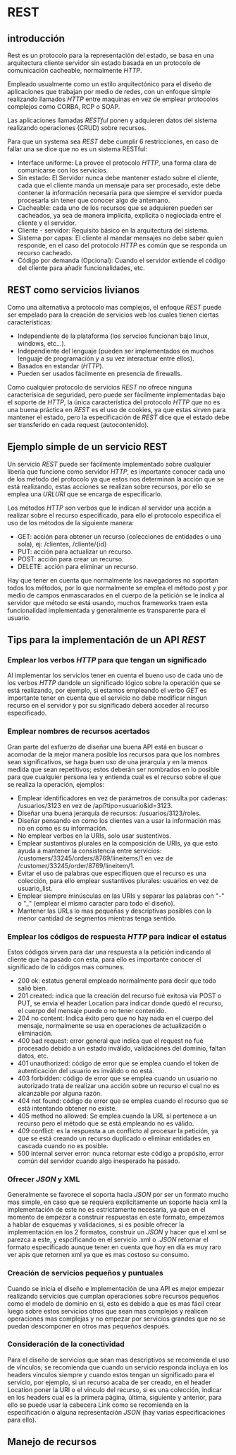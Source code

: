 REST
====

introducción
------------

Rest es un protocolo para la representación del estado, se basa en una arquitectura cliente servidor sin estado basada
en un protocolo de comunicación cacheable, normalmente *HTTP*.

Empleado usualmente como un estilo arquitectónico para el diseño de aplicaciones que trabajan por medio de redes, con un
enfoque simple realizando llamados *HTTP* entre maquinas en vez de emplear protocolos complejos como CORBA, RCP o SOAP.

Las aplicaciones llamadas *RESTful* ponen y adquieren datos del sistema realizando operaciones (CRUD) sobre recursos.

Para que un systema sea *REST* debe cumplir 6 restricciones, en caso de fallar una se dice que no es un sistema RESTful:

* Interface uniforme: La provee el protocolo *HTTP*, una forma clara de comunicarse con los servicios.
* Sin estado: El Servidor nunca debe mantener estado sobre el cliente, cada que el cliente manda un mensaje para ser
procesado, este debe contener la información necesaria para que siempre el servidor pueda procesarla sin tener que conocer
algo de antemano.
* Cacheable: cada uno de los recursos que se adquieren pueden ser cacheados, ya sea de manera implícita, explícita o 
negiociada entre el cliente y el servidor.
* Cliente - servidor: Requisito básico en la arquitectura del sistema.
* Sistema por capas: El cliente al mandar mensajes no debe saber quien responde, en el caso del protocolo *HTTP*
es común que se responda un recurso cacheado.
* Código por demanda (Opcional): Cuando el servidor extiende el código del cliente para añadir funcionalidades, etc.

REST como servicios livianos
----------------------------

Como una alternativa a protocolo mas complejos, el enfoque *REST* puede ser empelado para la creación de servicios web
los cuales tienen ciertas características:

* Independiente de la plataforma (los servcios funcionan bajo linux, windows, etc...).
* Independiente del lenguaje (pueden ser implementados en muchos lenguaje de programación y a su vez interactuar entre ellos).
* Basados en estandar (*HTTP*).
* Pueden ser usados fácilmente en presencia de firewalls.

Como cualquier protocolo de servicios *REST* no ofrece ninguna caracterísica de seguridad, pero puede ser fácilmente
implementadas bajo el soporte de *HTTP*, la única característica del protocolo *HTTP* que no es una buena práctica en 
*REST* es el uso de cookies, ya que estas sirven para mantener el estado, pero la especificación de *REST* dice que el 
estado debe ser transferido en cada request (autocontenido).

Ejemplo simple de un servicio REST
----------------------------------

Un servicio *REST* puede ser fácilmente implementado sobre cualquier libería que funcione como servidor *HTTP*, es
importante conocer cada uno de los método del protocolo ya que estos nos determinan la acción que se está realizando, estas
acciones se realizan sobre recursos, por ello se emplea una *URLURI* que se encarga de especificarlo.

Los métodos *HTTP* son verbos que le indican al servidor una acción a realizar sobre el recurso especificado, para ello
el protocolo especifica el uso de los métodos de la siguiente manera:

* GET: acción para obtener un recurso (colecciones de entidades o una sola), ej: /clientes, /cliente/{id}
* PUT: acción para actualizar un recurso.
* POST: acción para crear un recurso.
* DELETE: acción para eliminar un recurso.

Hay que tener en cuenta que normalmente los navegadores no soportan todos los métodos, por lo que normalmente se emplea 
el método post y por medio de campos enmascarados en el cuerpo de la petición se le indica al servidor que método se está
usando, muchos frameworks traen esta funcionalidad implementada y generalmente es transparente para el usuario.

Tips para la implementación de un API *REST*
--------------------------------------------

### Emplear los verbos *HTTP* para que tengan un significado

Al implementar los servicios tener en cuenta el bueno uso de cada uno de los verbos *HTTP* dandole un significado lógico
sobre la operación que se está realizando, por ejemplo, si estamos empleando el verbo *GET* es importante tener en cuenta
que el servicio no debe modificar ningun recurso en el servidor y por su significado deberá acceder al recurso especificado.

### Emplear nombres de recursos acertados

Gran parte del esfuerzo de diseñar una buena API está en buscar o acomodar de la mejor manera posible los recursos para
que los nombres sean significativos, se haga buen uso de una jerarquía y en la menos medida que sean repetitivos; estos
deberán ser nombrados en lo posible para que cualquier persona lea y entienda cual es el recurso sobre el que se realiza
la operación, ejemplos:

* Emplear identificadores en vez de parámetros de consulta por cadenas: /usuarios/3123 en vez de /api?tipo=usuario&id=3123.
* Diseñar una buena jerarquía de recursos: /usuarios/3123/roles.
* Diseñar pensando en como los clientes van a usar la información mas no en como es su información.
* No emplear verbos en la URIs, solo usar sustentivos.
* Emplear sustantivos plurales en la composición de URIs, ya que esto ayuda a mantener la consistencia entre servicios: 
/customers/33245/orders/8769/lineitems/1 en vez de /customer/33245/order/8769/lineitem/1.
* Evitar el uso de palabras que especifiquen que el recurso es una colección, para ello emplear sustantivos plurales:
usuarios en vez de usuario_list.
* Emplear siempre minúsculas en las URIs y separar las palabras con "-" o "_" (emplear el mismo caracter para todo el diseño).
* Mantener las URLs lo mas pequeñas y descriptivas posibles con la menor cantidad de segmentos mientras tenga sentido.

### Emplear los códigos de respuesta *HTTP* para indicar el estatus

Estos códigos sirven para dar una respuesta a la petición indicando al cliente que ha pasado con esta, para ello es importante conocer el significado de lo códigos mas comunes.

* 200 ok: estatus general empleado normalmente para decir que todo salió bien.
* 201 created: indica que la creación del recurso fué exitosa via POST o PUT, se envia el header Location para indicar donde quedó el recurso, el cuerpo del mensaje puede o no tener contenido.
* 204 no content: Indica éxito pero que no hay nada en el cuerpo del mensaje, normalmente se usa en operaciones de actualización o eliminación.
* 400 bad request: error general que indica que el request no fué procesado debido a un estado inválido, validaciónes del dominio, faltan datos, etc.
* 401 unauthorized: código de error que se emplea cuando el token de autenticación del usuario es inválido o no está.
* 403 forbidden: código de error que se emplea cuando un usuario no autorizado trata de realizar una acción sobre un recurso el cual no es alcanzable por alguna razón.
* 404 not found: código de error que se emplea cuando el recurso que se está intentando obtener no existe.
* 405 method no allowed: Se emplea cuando la URL si pertenece a un recurso pero el método que se está empleando no es válido.
* 409 conflict: es la respuesta a un conflicto al procesar la petición, ya que se está creando un recurso duplicado o eliminar entidades en cascada cuando no es posible.
* 500 internal server error: nunca retornar este código a propósito, error común del servidor cuando algo inesperado ha pasado.

### Ofrecer *JSON* y XML

Generalmente se favorece el soporta hacia *JSON* por ser un formato mucho mas simple, en caso que se requiera explicitamente un soporte hacia xml la implementación de este no es estrictamente necesaria, ya que en el momento de empezar a construir respuestas en este formato, empezamos a hablar de esquemas y validaciones, si es posible ofrecer la implementación en los 2 formatos, construir un *JSON* y hacer que el xml se parezca a este, y espcificando en el servicio .xml o .*JSON* retornar el formato especificado aunque tener en cuenta que hoy en día es muy raro ver apis que retornen xml ya que es mas costoso su consumo.

### Creación de servicios pequeños y puntuales

Cuando se inicia el diseño e implementación de una API es mejor empezar realizando servicios que cumplan operaciones sobre recursos pequeños como el modelo de dominio en si, esto es debido a que es mas fácil crear luego sobre estos servicios otros que sean mas complejos y realicen operaciones mas complejas y no empezar por servicios grandes que no se puedan descomponer en otros mas pequeños después.

### Consideración de la conectividad

Para el diseño de servicios que sean mas descriptivos se recomienda el uso de vínculos; se recomienda que cuando un servicio responda incluya en los headers vinculos siempre y cuando estos tengan un significado para el servicio, por ejemplo, si un recurso acaba de ser creado, en el header Location poner la URI o el vinculo del recurso, si es una colección, indicar en los headers cual es la primera página, última, siguiente y anterior, para ello se puede usar la cabecera Link como se recomienda en la especificación o alguna representación *JSON* (hay varias especificaciones para ello).

Manejo de recursos
------------------

